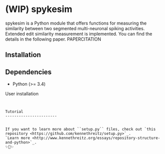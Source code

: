 (WIP) spykesim
========================

spykesim is a Python module that offers functions for measuring the similarity between two segmented multi-neuronal spiking activities.
Extended edit similarity measurement is implemented. You can find the details in the following paper.
PAPERCITATION

Installation
------------------------

Dependencies
------------------------

- Python (>= 3.4)

User installation
~~~~~~~~~~~~~~~~~~~~~~~


Tutorial
-----------------------


If you want to learn more about ``setup.py`` files, check out `this repository <https://github.com/kennethreitz/setup.py>`_.
`Learn more <http://www.kennethreitz.org/essays/repository-structure-and-python>`_.
✨🍰✨
